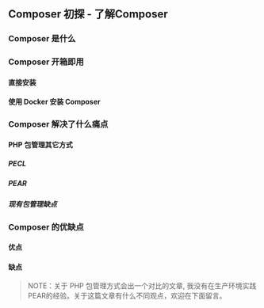 ## Composer 初探 - 了解Composer

### Composer 是什么

### Composer 开箱即用

#### 直接安装

#### 使用 Docker 安装 Composer

### Composer 解决了什么痛点

#### PHP 包管理其它方式

##### PECL

##### PEAR

##### 现有包管理缺点

### Composer 的优缺点

#### 优点

#### 缺点

> NOTE：关于 PHP 包管理方式会出一个对比的文章, 我没有在生产环境实践PEAR的经验。关于这篇文章有什么不同观点，欢迎在下面留言。
